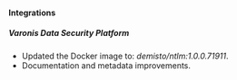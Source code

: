 
#### Integrations
##### Varonis Data Security Platform
- Updated the Docker image to: *demisto/ntlm:1.0.0.71911*.
- Documentation and metadata improvements.
